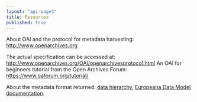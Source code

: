```yaml
---
layout: "api-page3"
title: Resources
published: true
---
```


About OAI and the protocol for metadata harvesting: http://www.openarchives.org

The actual specification can be accessed at: http://www.openarchives.org/OAI/openarchivesprotocol.html
An OAI for beginners tutorial from the Open Archives Forum: https://www.oaforum.org/tutorial/

About the metadata format returned: [data hierarchy](/api/data-hierarchy/), [Europeana Data Model documentation](http://pro.europeana.eu/edm-documentation).